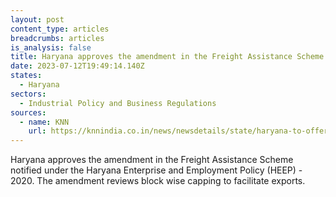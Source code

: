 ```yaml
---
layout: post
content_type: articles
breadcrumbs: articles
is_analysis: false
title: Haryana approves the amendment in the Freight Assistance Scheme
date: 2023-07-12T19:49:14.140Z
states:
  - Haryana
sectors:
  - Industrial Policy and Business Regulations
sources:
  - name: KNN
    url: https://knnindia.co.in/news/newsdetails/state/haryana-to-offer-rs-25-lac-freight-subsidy-to-msmes-to-even-competitive-advantage-with-coastal-states
---
```

Haryana approves the amendment in the Freight Assistance Scheme notified under the Haryana Enterprise and Employment Policy (HEEP) - 2020. The amendment reviews block wise capping to facilitate exports.